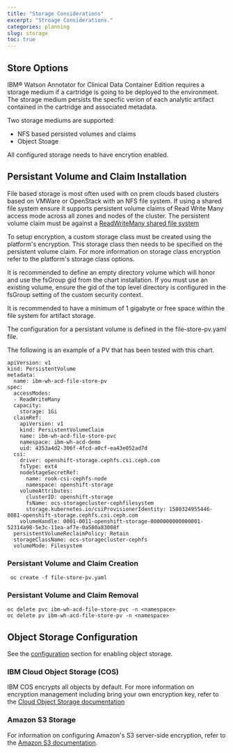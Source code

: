 ```yaml
---
title: "Storage Considerations"
excerpt: "Stroage Considerations."
categories: planning
slug: storage
toc: true
---
```


## Store Options

IBM® Watson Annotator for Clinical Data Container Edition requires a storage medium if a cartridge is going to be deployed to the environment.  The storage medium persists the specfic verion of each analytic artifact contained in the cartridge and associated metadata.

Two storage mediums are supported:

- NFS based persisted volumes and claims
- Object Stoage

All configured storage needs to have encrytion enabled.

## Persistant Volume and Claim Installation

File based storage is most often used with on prem clouds based clusters based on VMWare or OpenStack with an NFS file system. If using a shared file system ensure it supports persistent volume claims of Read Write Many access mode across all zones and nodes of the cluster. The persistent volume claim must be against a [ReadWriteMany shared file system](https://docs.openshift.com/container-platform/4.7/storage/understanding-persistent-storage.html#pv-access-modes_understanding-persistent-storage)

To setup encryption, a custom storage class must be created using the platform's encryption. This storage class then needs to be specified on the persistent volume claim. For more information on storage class encryption refer to the platform's storage class options.

It is recommended to define an empty directory volume which will honor and use the fsGroup gid from the chart installation.  If you must use an existing volume, ensure the gid of the top level directory is configured in the fsGroup setting of the custom security context.

It is recommended to have a minimum of 1 gigabyte or free space within the file system for artifact storage.

The configuration for a persistant volume is defined in the file-store-pv.yaml file.

The following is an example of a PV that has been tested with this chart.

```
apiVersion: v1
kind: PersistentVolume
metadata:
  name: ibm-wh-acd-file-store-pv
spec:
  accessModes:
  - ReadWriteMany
  capacity:
    storage: 1Gi
  claimRef:
    apiVersion: v1
    kind: PersistentVolumeClaim
    name: ibm-wh-acd-file-store-pvc
    namespace: ibm-wh-acd-demo
    uid: 4353a4d2-306f-4fcd-a0cf-ea43e052ad7d
  csi:
    driver: openshift-storage.cephfs.csi.ceph.com
    fsType: ext4
    nodeStageSecretRef:
      name: rook-csi-cephfs-node
      namespace: openshift-storage
    volumeAttributes:
      clusterID: openshift-storage
      fsName: ocs-storagecluster-cephfilesystem
      storage.kubernetes.io/csiProvisionerIdentity: 1580324955446-8081-openshift-storage.cephfs.csi.ceph.com
    volumeHandle: 0001-0011-openshift-storage-0000000000000001-52314a98-5e3c-11ea-af7e-0a580a83008f
  persistentVolumeReclaimPolicy: Retain
  storageClassName: ocs-storagecluster-cephfs
  volumeMode: Filesystem
```

### Persistant Volume and Claim Creation

```
 oc create -f file-store-pv.yaml
```

### Persistant Volume and Claim Removal

```
oc delete pvc ibm-wh-acd-file-store-pvc -n <namespace>
oc delete pv ibm-wh-acd-file-store-pv -n <namespace>
```

## Object Storage Configuration

See the [configuration](../../management/configuring) section for enabling object storage.

### IBM Cloud Object Storage (COS)

IBM COS encrypts all objects by default. For more information on encryption management including bring your own encryption key, refer to the [Cloud Object Storage documentation](https://cloud.ibm.com/docs/cloud-object-storage?topic=cloud-object-storage-encryption)

### Amazon S3 Storage

For information on configuring Amazon's S3 server-side encryption, refer to the [Amazon S3 documentation](https://docs.aws.amazon.com/AmazonS3/latest/userguide/UsingEncryption.html).
